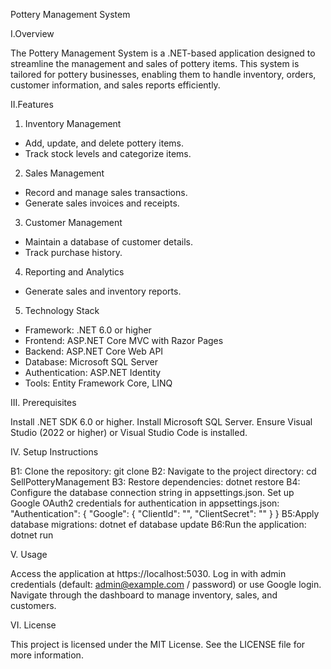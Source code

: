 Pottery Management System

I.Overview

The Pottery Management System is a .NET-based application designed to streamline the management and sales of pottery items. This system is tailored for pottery businesses, enabling them to handle inventory, orders, customer information, and sales reports efficiently.

II.Features

1. Inventory Management

- Add, update, and delete pottery items.
- Track stock levels and categorize items.
  
2. Sales Management

- Record and manage sales transactions.
- Generate sales invoices and receipts.

3. Customer Management

- Maintain a database of customer details.
- Track purchase history.

4. Reporting and Analytics

- Generate sales and inventory reports.

5. Technology Stack

- Framework: .NET 6.0 or higher
- Frontend: ASP.NET Core MVC with Razor Pages
- Backend: ASP.NET Core Web API
- Database: Microsoft SQL Server
- Authentication: ASP.NET Identity
- Tools: Entity Framework Core, LINQ

III. Prerequisites

Install .NET SDK 6.0 or higher.
Install Microsoft SQL Server.
Ensure Visual Studio (2022 or higher) or Visual Studio Code is installed.

IV. Setup Instructions

B1: Clone the repository:
git clone <repository-url>
B2: Navigate to the project directory:
cd SellPotteryManagement
B3: Restore dependencies:
dotnet restore
B4: Configure the database connection string in appsettings.json.
Set up Google OAuth2 credentials for authentication in appsettings.json:
"Authentication": {
  "Google": {
    "ClientId": "<your-client-id>",
    "ClientSecret": "<your-client-secret>"
  }
}
B5:Apply database migrations:
dotnet ef database update
B6:Run the application:
dotnet run

V. Usage

Access the application at https://localhost:5030.
Log in with admin credentials (default: admin@example.com / password) or use Google login.
Navigate through the dashboard to manage inventory, sales, and customers.

VI. License

This project is licensed under the MIT License. See the LICENSE file for more information.

